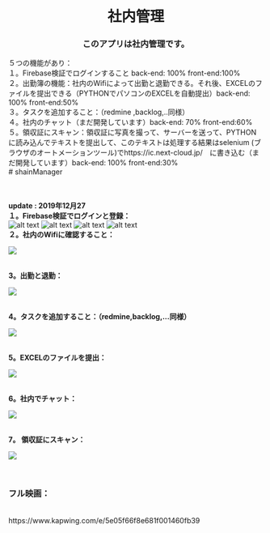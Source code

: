 <h1 align="center">社内管理</h1>

<h3 align="center">
  このアプリは社内管理です。<br/>
  </h3>
  <span>
  ５つの機能があり：<br/>
  １。Firebase検証でログインすること back-end: 100% front-end:100% <br/> 
  ２。出勤簿の機能：社内のWifiによって出勤と退勤できる。それ後、EXCELのファイルを提出できる（PYTHONでパソコンのEXCELを自動提出）back-end: 100% front-end:50%<br/>
  ３。タスクを追加すること：（redmine ,backlog,..同様）</br>
  ４。社内のチャット（まだ開発しています）back-end: 70% front-end:60%<br/>
  ５。領収証にスキャン：領収証に写真を撮って、サーバーを送って、PYTHONに読み込んでテキストを提出して、このテキストは処理する結果はselenium (ブラウザのオートメーションツール)でhttps://ic.next-cloud.jp/　に書き込む（まだ開発しています）back-end: 100% front-end:30%<br/>
# shainManager
  </span>

</br></br>
<b>update : 2019年12月27</b></br>
<b>１。Firebase検証でログインと登録： </b>
<br>
<span>
![alt text](https://i.imgur.com/405QHuv.png)
![alt text](https://i.imgur.com/jR68sGc.png)
![alt text](https://i.imgur.com/yX1AI6e.png)
![alt text](https://i.imgur.com/s2Ijpwb.png)
</span>
</br>
<b>２。社内のWifiに確認すること： </b>
</br>

![](https://media.giphy.com/media/fshWuJxmfFBPupszg1/giphy.gif)

</br>
<b>3。出勤と退勤： </b>
</br>

![](https://media.giphy.com/media/RhTCZI7MA62vFUYkzz/giphy.gif)

</br>
<b>4。タスクを追加すること：（redmine,backlog,...同様） </b>
</br>

![](https://media.giphy.com/media/UWJtr86yVgSIKcLa1d/giphy.gif)

</br>
<b>5。EXCELのファイルを提出：</b>
</br>

![](https://media.giphy.com/media/SsfKuCdOP0b38LnkiO/giphy.gif)

</br>
<b>6。社内でチャット： </b>
</br>

![](https://media.giphy.com/media/S3JGVQFDtBV4zeaV6X/giphy.gif)

</br>
<b>7。 領収証にスキャン：</b>
</br>

![](https://media.giphy.com/media/TEv6MtAo1xgoKReJgf/giphy.gif)

</br>
<h3>フル映画：</h3></br>
https://www.kapwing.com/e/5e05f66f8e681f001460fb39

